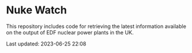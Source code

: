 # Nuke Watch

This repository includes code for retrieving the latest information available on the output of EDF nuclear power plants in the UK.

Last updated: 2023-06-25 22:08